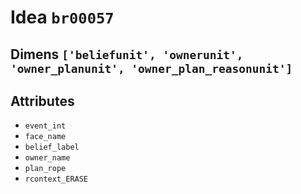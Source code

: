 # Idea `br00057`

## Dimens `['beliefunit', 'ownerunit', 'owner_planunit', 'owner_plan_reasonunit']`

## Attributes
- `event_int`
- `face_name`
- `belief_label`
- `owner_name`
- `plan_rope`
- `rcontext_ERASE`
